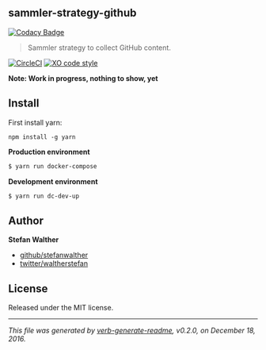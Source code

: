 ## sammler-strategy-github


[![Codacy Badge](https://api.codacy.com/project/badge/Grade/2a1e636d72504f42b780fda9151056f8)](https://www.codacy.com/app/sammler/sammler-strategy-github?utm_source=github.com&amp;utm_medium=referral&amp;utm_content=sammler/sammler-strategy-github&amp;utm_campaign=badger)

> Sammler strategy to collect GitHub content.

[![CircleCI](https://circleci.com/gh/sammler/sammler-strategy-github/tree/master.svg?style=svg)](https://circleci.com/gh/sammler/sammler-strategy-github/tree/master)
[![XO code style](https://img.shields.io/badge/code_style-XO--space-5ed9c7.svg)](https://github.com/sindresorhus/xo-space)

**Note: Work in progress, nothing to show, yet**

## Install

First install yarn:

```
npm install -g yarn
```

**Production environment**

```sh
$ yarn run docker-compose
```

**Development environment**

```sh
$ yarn run dc-dev-up
```

## Author

**Stefan Walther**

* [github/stefanwalther](https://github.com/stefanwalther)
* [twitter/waltherstefan](http://twitter.com/waltherstefan)

## License

Released under the MIT license.

***

_This file was generated by [verb-generate-readme](https://github.com/verbose/verb-generate-readme), v0.2.0, on December 18, 2016._